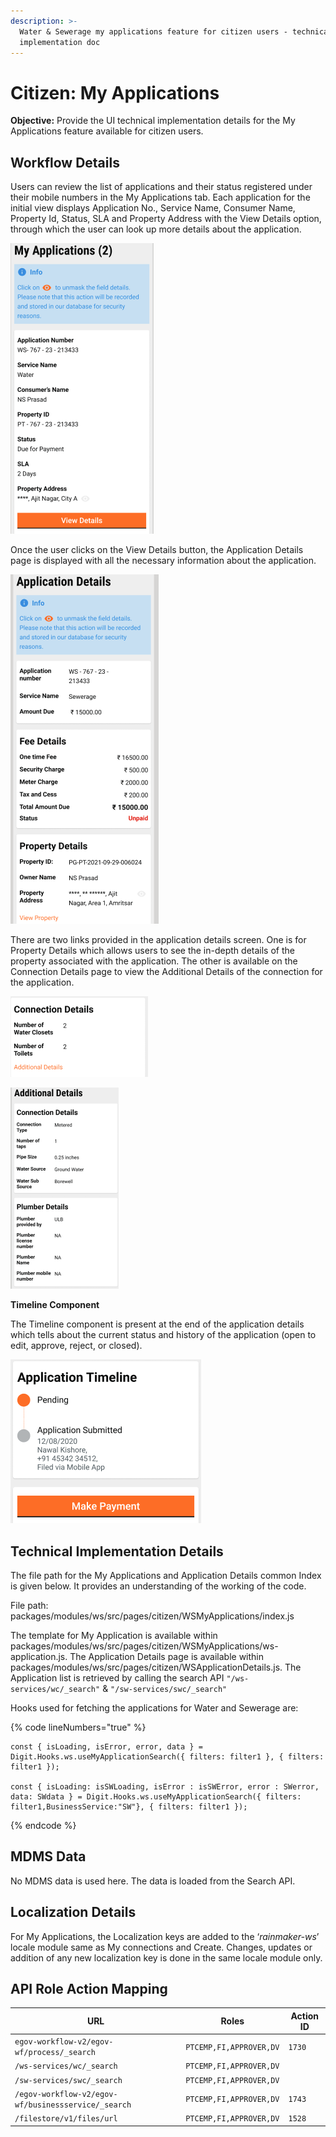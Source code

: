 ```yaml
---
description: >-
  Water & Sewerage my applications feature for citizen users - technical
  implementation doc
---
```


# Citizen: My Applications

**Objective:** Provide the UI technical implementation details for the My Applications feature available for citizen users.

## Workflow Details

Users can review the list of applications and their status registered under their mobile numbers in the My Applications tab. Each application for the initial view displays Application No., Service Name, Consumer Name, Property Id, Status, SLA and Property Address with the View Details option, through which the user can look up more details about the application.

![](<../../../../../.gitbook/assets/image (355).png>)

Once the user clicks on the View Details button, the Application Details page is displayed with all the necessary information about the application.

![](<../../../../../.gitbook/assets/image (439).png>)

There are two links provided in the application details screen. One is for Property Details which allows users to see the in-depth details of the property associated with the application. The other is available on the Connection Details page to view the Additional Details of the connection for the application.

![](<../../../../../.gitbook/assets/image (467).png>)

![](<../../../../../.gitbook/assets/image (416).png>)

**Timeline Component**

The Timeline component is present at the end of the application details which tells about the current status and history of the application (open to edit, approve, reject, or closed).

![](<../../../../../.gitbook/assets/image (358).png>)

## **Technical Implementation Details**

The file path for the My Applications and Application Details common Index is given below. It provides an understanding of the working of the code.&#x20;

File path: packages/modules/ws/src/pages/citizen/WSMyApplications/index.js

The template for My Application is available within packages/modules/ws/src/pages/citizen/WSMyApplications/ws-application.js. The Application Details page is available within packages/modules/ws/src/pages/citizen/WSApplicationDetails.js. The Application list is retrieved by calling the search API `"/ws-services/wc/_search"` & `"/sw-services/swc/_search"`

Hooks used for fetching the applications for Water and Sewerage are:

{% code lineNumbers="true" %}
```
const { isLoading, isError, error, data } = Digit.Hooks.ws.useMyApplicationSearch({ filters: filter1 }, { filters: filter1 });

const { isLoading: isSWLoading, isError : isSWError, error : SWerror, data: SWdata } = Digit.Hooks.ws.useMyApplicationSearch({ filters: filter1,BusinessService:"SW"}, { filters: filter1 });
```
{% endcode %}

## **MDMS Data**

No MDMS data is used here. The data is loaded from the Search API.

## **Localization Details**

For My Applications, the Localization keys are added to the ‘_rainmaker-ws_’ locale module same as My connections and Create. Changes, updates or addition of any new localization key is done in the same locale module only.

## **API Role Action Mapping**

| URL                                                 | Roles                   | Action ID |
| --------------------------------------------------- | ----------------------- | --------- |
| `egov-workflow-v2/egov-wf/process/_search`          | `PTCEMP,FI,APPROVER,DV` | `1730`    |
| `/ws-services/wc/_search`                           | `PTCEMP,FI,APPROVER,DV` |           |
| `/sw-services/swc/_search`                          | `PTCEMP,FI,APPROVER,DV` |           |
| `/egov-workflow-v2/egov-wf/businessservice/_search` | `PTCEMP,FI,APPROVER,DV` | `1743`    |
| `/filestore/v1/files/url`                           | `PTCEMP,FI,APPROVER,DV` | `1528`    |

